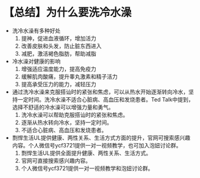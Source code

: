 # 【总结】为什么要洗冷水澡

-   洗冷水澡有多种好处
    1.  提神，促进血液循环，增加活力
    2.  改善皮肤和头发，防止脏东西进入
    3.  减肥，激活褐色脂肪，帮助减脂
-   冷水澡对健康的影响
    1.  增强适应温度能力，提高免疫力
    2.  缓解肌肉酸痛，提升睾丸激素和精子活力
    3.  提高承受压力的能力，减轻压力
-   通过洗冷水澡来克服搭讪时的紧张和焦虑，可以从热水开始逐渐转向冷水，坚持一定时间。洗冷水澡不适合心脏病、高血压和发烧患者。Ted Talk中提到，选择不舒适的冷水澡可以增强力量和勇气。
    1.  洗冷水澡可以帮助克服搭讪时的紧张和焦虑。
    2.  逐渐从热水转向冷水，坚持一定时间。
    3.  不适合心脏病、高血压和发烧患者。
-   剽悍生活UL提供健康、两性关系、生活方式方面的提升，官网可搜索感兴趣内容。个人微信号ycf3721提供一对一视频教学，也可加入泡妞讨论群。
    1.  剽悍生活UL提供全面提升健康、两性关系、生活方式。
    2.  官网可直接搜索感兴趣内容。
    3.  个人微信号ycf3721提供一对一视频教学和泡妞讨论群。